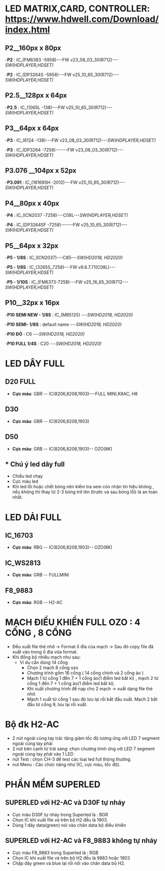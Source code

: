 # LED MATRIX,CARD, CONTROLLER: https://www.hdwell.com/Download/index.html


## P2__160px x 80px
-**P2** : IC_(FM6363 -5958)---FW v23_08_03_30(R712)---_SW(HDPLAYER,HDSET)_

-**P2** : IC_(DP3264S -5958)---FW v25_10_65_30(R712)---_SW(HDPLAYER,HDSET)_


## P2.5__128px x 64px
-**P2.5** : IC_(1065L -138)---FW v25_10_65_30(R712)---_SW(HDPLAYER,HDSET)_


## P3__64px x 64px
-**P3** : IC_(6124 -138)---FW v23_08_03_30(R712)---_SW(HDPLAYER,HDSET)_

-**P3** : IC_(DP3264 -7258)------FW v23_08_03_30(R712)---_SW(HDPLAYER,HDSET)_

## P3.076 __104px x 52px
-**P3.091** : IC_(16169SH -2012)---FW v25_10_65_30(R712)---_SW(HDPLAYER,HDSET)_



## P4__80px x 40px 
-**P4** : IC_(ICN2037 -7258)---C08L---_SW(HDPLAYER,HDSET)_



-**P4** : IC_(DP3264SF -7258)------FW v25_10_65_30(R712)---_SW(HDPLAYER,HDSET)_



## P5__64px x 32px
-**P5 - 1/8S** : IC_(ICN2037)---C85---_SW(HD2018, HD2020)_

-**P5 - 1/8S** : IC_(3265S_7258)---FW v9.8.7.71(C08L)---_SW(HDPLAYER,HDSET)_

-**P5 - 1/10S** : IC_(FM6373-7258)---FW v25_16_65_30(R712---_SW(HDPLAYER,HDSET)_


## P10__32px x 16px
-**P10 SEMI NEW - 1/8S** : IC_(MB5125) ---_SW(HD2018, HD2020)_

-**P10 SEMI- 1/8S** : default name ---_SW(HD2018, HD2020)_

-**P10 ĐỎ** : C6  ---_SW(HD2018, HD2020)_

-**P10 FULL 1/4S** : C20 ---_SW(HD2018, HD2020)_


#




# LED DÂY FULL

## D20 FULL 
- **Cực màu**: GBR -- IC(8206,8208,1903)---FULL MINI,K8AC, H8

## D30 
- **Cực màu**: GBR -- IC(8206,8208,1903)

## D50 
- **Cực màu**: GRB -- IC(8206,8208,1903)-- OZO(8K)

## * Chú ý led dây full
  + Chiều led chạy
  + Cực màu led
  + Khi led lỗi hoặc chết bóng nên kiểm tra xem còn nhận tín hiệu không , nếu không thi thay từ 2-3 bóng trở lên (trước và sau bóng lỗi) là an toàn nhất.

# LED DẢI FULL 

## IC_16703
- **Cực màu**: RBG -- IC(8206,8208,1903)-- OZO(8K)
  
## IC_WS2813
- **Cực màu**: GRB -- FULLMINI
## F8_9883
- **Cực màu**: RGB -- H2-AC

# MẠCH ĐIỀU KHIỂN FULL OZO : 4 CỔNG , 8 CỔNG 
- Đều xuất file thẻ nhớ -> Format ổ đĩa của mạch -> Sau đó copy file đã xuất vào trong ổ đia vừa format.
- Khi đồng bộ nhiều mạch như sau:
    - Ví dụ cần dùng 14 cổng
      + Chọn 2 mạch 8 cổng ozo
      + Chương trình gồm 16 cổng ( 14 cổng chính và 2 cổng ảo )
      + Mạch 1 từ cổng 1 đến 7 + 1 cổng ảo(1 điểm led bất kì) , mạch 2 từ cổng 1 đến 7 + 1 cổng ảo(1 điểm led bất kì).
      + Khi xuất chương trình để nạp cho 2 mạch -> xuất dạng file thẻ nhớ.
      + Mạch 1 xuất từ cổng 1 sau đó lưu lại rồi bắt đầu xuất. Mạch 2 bắt đầu từ cổng 9, lưu lại rồi xuất.

# Bộ đk H2-AC
- 2 nút ngoài cùng tay trái: tăng giảm tốc độ tương ứng với LED 7 segment ngoài cùng tay phải
- 2 nút bên cạnh từ trái sang: chọn chương trình ứng với LED 7 segment ngoài cùng tay phải vào 1 LED
- nút Test : chọn CH-3 để test các loại led full thông thường.
- nut Menu : Các chức năng như (IC, cực màu, tốc độ).
  

# PHẦN MỀM SUPERLED

## SUPERLED với H2-AC và D30F tự nháy
- Cực màu D30F tự nháy trong Superled là : BGR
- Chọn IC khi xuất file và trên bộ H2 đều là 1903.
- Dùng 1 dây data(green) nói vào chân data bộ điều khiển


## SUPERLED với H2-AC và F8_9883 không tự nháy
- Cực màu F8_9883 trong Superled là : RGB
- Chọn IC khi xuất file và trên bộ H2 đều là 9883 hoặc 1903
- Chặp dây green và blue lại rồi nối vào chân data bộ H2.
















